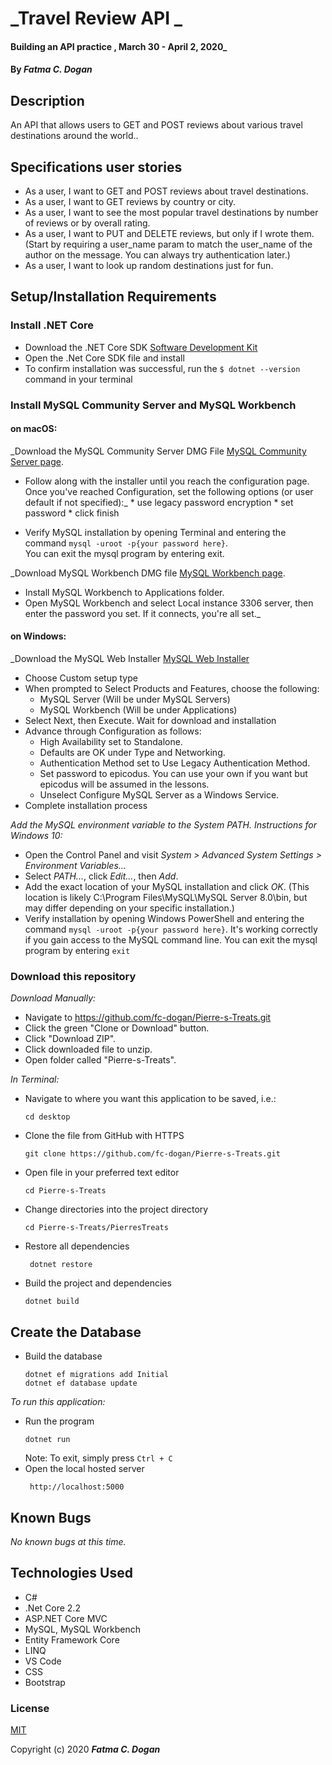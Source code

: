 # _Travel Review API _

####  Building an API practice  , March 30 - April 2, 2020_

#### By _**Fatma C. Dogan**_

## Description

An API that allows users to GET and POST reviews about various travel destinations around the world..


## Specifications user stories

* As a user, I want to GET and POST reviews about travel destinations.
* As a user, I want to GET reviews by country or city.
* As a user, I want to see the most popular travel destinations by number of reviews or by overall rating.
* As a user, I want to PUT and DELETE reviews, but only if I wrote them. (Start by requiring a user_name param to match the user_name of the author on the message. You can always try authentication later.)
* As a user, I want to look up random destinations just for fun.

## Setup/Installation Requirements

### Install .NET Core

* Download the .NET Core SDK [Software Development Kit](https://dotnet.microsoft.com/download)
* Open the .Net Core SDK file and install
* To confirm installation was successful, run the ```$ dotnet --version``` command in your terminal

### Install MySQL Community Server and MySQL Workbench

#### on macOS:
_Download the MySQL Community Server DMG File [MySQL Community Server page](https://dev.mysql.com/downloads/file/?id=484914). 
* Follow along with the installer until you reach the configuration page. Once you've reached Configuration, set the following options (or user default if not specified):_
      * use legacy password encryption
      * set password 
      * click finish

* Verify MySQL installation by opening Terminal and entering the command ``mysql -uroot -p{your password here}``.  
  You can exit the mysql program by entering exit.

_Download MySQL Workbench DMG file [ MySQL Workbench page](https://dev.mysql.com/downloads/file/?id=484391). 
* Install MySQL Workbench to Applications folder. 
* Open MySQL Workbench and select Local instance 3306 server, then enter the password you set. If it connects, you're all set._

#### on Windows:
_Download the MySQL Web Installer [MySQL Web Installer ](https://dev.mysql.com/downloads/file/?id=484919) 
* Choose Custom setup type
* When prompted to Select Products and Features, choose the following: 
    * MySQL Server (Will be under MySQL Servers) 
    * MySQL Workbench (Will be under Applications)
* Select Next, then Execute. Wait for download and installation 
* Advance through Configuration as follows:
  - High Availability set to Standalone.
  - Defaults are OK under Type and Networking.
  - Authentication Method set to Use Legacy Authentication Method.
  - Set password to epicodus. You can use your own if you want but epicodus will be assumed in the lessons.
  - Unselect Configure MySQL Server as a Windows Service.
* Complete installation process

_Add the MySQL environment variable to the System PATH. Instructions for Windows 10:_
* Open the Control Panel and visit _System > Advanced System Settings > Environment Variables..._
* Select _PATH..._, click _Edit..._, then _Add_.
* Add the exact location of your MySQL installation and click _OK_. (This location is likely C:\Program Files\MySQL\MySQL Server 8.0\bin, but may differ depending on your specific installation.)
* Verify installation by opening Windows PowerShell and entering the command ``mysql -uroot -p{your password here}``. It's working correctly if you gain access to the MySQL command line. 
  You can exit the mysql program by entering `exit`


### Download this repository

_Download Manually:_

* Navigate to https://github.com/fc-dogan/Pierre-s-Treats.git
* Click the green "Clone or Download" button.
* Click "Download ZIP".
* Click downloaded file to unzip.
* Open folder called "Pierre-s-Treats".

_In Terminal:_

* Navigate to where you want this application to be saved, i.e.:
  ```
  cd desktop
  ```
* Clone the file from GitHub with HTTPS
  ```
  git clone https://github.com/fc-dogan/Pierre-s-Treats.git 
  ```
* Open file in your preferred text editor
  ```
  cd Pierre-s-Treats
    ```
* Change directories into the project directory
  ``` 
  cd Pierre-s-Treats/PierresTreats
   ```

* Restore all dependencies
  ```
   dotnet restore
   ```
* Build the project and dependencies
   ```
   dotnet build
   ```

## Create the Database

* Build the database
  ```
  dotnet ef migrations add Initial
  dotnet ef database update
  ```

_To run this application:_


* Run the program
  ``` 
  dotnet run
  ```
   Note: To exit, simply press ```Ctrl + C```
* Open the local hosted server
  ```
   http://localhost:5000 
   ```



## Known Bugs

_No known bugs at this time._


## Technologies Used

* C#
* .Net Core 2.2
* ASP.NET Core MVC
* MySQL, MySQL Workbench
* Entity Framework Core
* LINQ
* VS Code
* CSS
* Bootstrap

### License

[MIT](https://choosealicense.com/licenses/mit/)

Copyright (c) 2020 **_Fatma C. Dogan_**